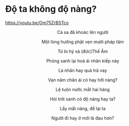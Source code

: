 # Độ ta không độ nàng?

https://youtu.be/Om75ZrBSTco

<div align="center">
Cà sa đã khoác lên người

Một lòng hướng phật vẹn mười pháp tâm

Từ bi hỷ xả (đức)Thế Âm

Phóng sanh lại hoá ái nhân kiếp này

Là nhân hay quả trả vay

Vạn năm chân ái có hay hỡi nàng?

Lệ tuôn nước mắt hai hàng

Hỏi trời xanh có độ nàng hay ta?

Lấy mất nàng, để lại ta

Người đi hay ở mới là đau hơn?
</div>


